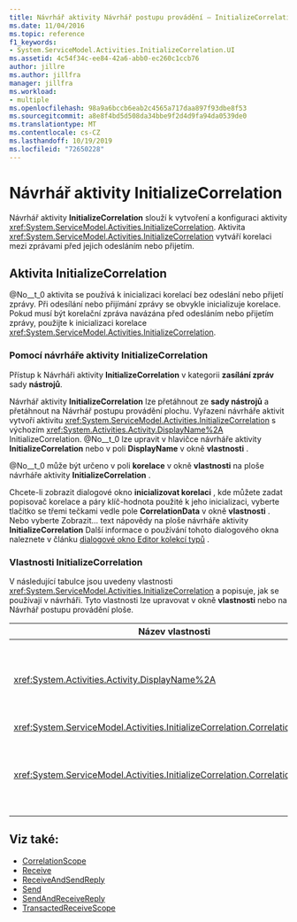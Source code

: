 ```yaml
---
title: Návrhář aktivity Návrhář postupu provádění – InitializeCorrelation
ms.date: 11/04/2016
ms.topic: reference
f1_keywords:
- System.ServiceModel.Activities.InitializeCorrelation.UI
ms.assetid: 4c54f34c-ee84-42a6-abb0-ec260c1ccb76
author: jillre
ms.author: jillfra
manager: jillfra
ms.workload:
- multiple
ms.openlocfilehash: 98a9a6bccb6eab2c4565a717daa897f93dbe8f53
ms.sourcegitcommit: a8e8f4bd5d508da34bbe9f2d4d9fa94da0539de0
ms.translationtype: MT
ms.contentlocale: cs-CZ
ms.lasthandoff: 10/19/2019
ms.locfileid: "72650228"
---
```

# <a name="initializecorrelation-activity-designer"></a>Návrhář aktivity InitializeCorrelation

Návrhář aktivity **InitializeCorrelation** slouží k vytvoření a konfiguraci aktivity <xref:System.ServiceModel.Activities.InitializeCorrelation>. Aktivita <xref:System.ServiceModel.Activities.InitializeCorrelation> vytváří korelaci mezi zprávami před jejich odesláním nebo přijetím.

## <a name="the-initializecorrelation-activity"></a>Aktivita InitializeCorrelation

@No__t_0 aktivita se používá k inicializaci korelací bez odeslání nebo přijetí zprávy. Při odesílání nebo přijímání zprávy se obvykle inicializuje korelace. Pokud musí být korelační zpráva navázána před odesláním nebo přijetím zprávy, použijte k inicializaci korelace <xref:System.ServiceModel.Activities.InitializeCorrelation>.

### <a name="using-the-initializecorrelation-activity-designer"></a>Pomocí návrháře aktivity InitializeCorrelation

Přístup k Návrháři aktivity **InitializeCorrelation** v kategorii **zasílání zpráv** sady **nástrojů**.

Návrhář aktivity **InitializeCorrelation** lze přetáhnout ze **sady nástrojů** a přetáhnout na Návrhář postupu provádění plochu. Vyřazení návrháře aktivit vytvoří aktivitu <xref:System.ServiceModel.Activities.InitializeCorrelation> s výchozím <xref:System.Activities.Activity.DisplayName%2A> InitializeCorrelation. @No__t_0 lze upravit v hlavičce návrháře aktivity **InitializeCorrelation** nebo v poli **DisplayName** v okně **vlastnosti** .

@No__t_0 může být určeno v poli **korelace** v okně **vlastnosti** na ploše návrháře aktivity **InitializeCorrelation** .

Chcete-li zobrazit dialogové okno **inicializovat korelaci** , kde můžete zadat popisovač korelace a páry klíč-hodnota použité k jeho inicializaci, vyberte tlačítko se třemi tečkami vedle pole **CorrelationData** v okně **vlastnosti** . Nebo vyberte Zobrazit... text nápovědy na ploše návrháře aktivity **InitializeCorrelation** Další informace o používání tohoto dialogového okna naleznete v článku [dialogové okno Editor kolekcí typů](../workflow-designer/type-collection-editor-dialog-box.md) .

### <a name="the-initializecorrelation-properties"></a>Vlastnosti InitializeCorrelation

V následující tabulce jsou uvedeny vlastnosti <xref:System.ServiceModel.Activities.InitializeCorrelation> a popisuje, jak se používají v návrháři. Tyto vlastnosti lze upravovat v okně **vlastnosti** nebo na Návrhář postupu provádění ploše.

|Název vlastnosti|Požadováno|Použití|
|-|--------------|-|
|<xref:System.Activities.Activity.DisplayName%2A>|False|Popisný název aktivity <xref:System.ServiceModel.Activities.InitializeCorrelation>. Výchozí hodnota je InitializeCorrelation.<br /><br /> I když použití jiné než výchozí hodnoty pro popisný <xref:System.Activities.Activity.DisplayName%2A> není naprosto povinné, doporučuje se.|
|<xref:System.ServiceModel.Activities.InitializeCorrelation.Correlation%2A>|False|@No__t_0 slouží k přidružení aktivit pracovního postupu v korelaci.|
|<xref:System.ServiceModel.Activities.InitializeCorrelation.CorrelationData%2A>|False|Slovník dat korelace, který se týká zpráv instance pracovního postupu.<br /><br /> K nakonfigurování <xref:System.ServiceModel.Activities.InitializeCorrelation.CorrelationData%2A> použijte dialogové okno **inicializovat korelaci** . Další informace o tom, jak používat toto dialogové okno, najdete v článku [dialogové okno Editor kolekcí typů](../workflow-designer/type-collection-editor-dialog-box.md) .|

## <a name="see-also"></a>Viz také:

- [CorrelationScope](../workflow-designer/correlationscope-activity-designer.md)
- [Receive](../workflow-designer/receive-activity-designer.md)
- [ReceiveAndSendReply](../workflow-designer/receiveandsendreply-template-designer.md)
- [Send](../workflow-designer/send-activity-designer.md)
- [SendAndReceiveReply](../workflow-designer/sendandreceivereply-template-designer.md)
- [TransactedReceiveScope](../workflow-designer/transactedreceivescope-activity-designer.md)